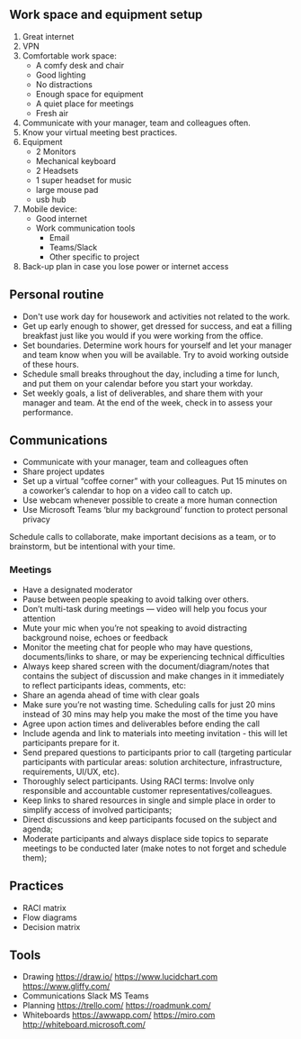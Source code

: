 
## Work space and equipment setup

1. Great internet
1. VPN
1. Comfortable work space:
   * A comfy desk and chair
   * Good lighting
   * No distractions
   * Enough space for equipment
   * A quiet place for meetings
   * Fresh air
1. Communicate with your manager, team and colleagues often.
1. Know your virtual meeting best practices.
1. Equipment
   * 2 Monitors
   * Mechanical keyboard
   * 2 Headsets
   * 1 super headset for music
   * large mouse pad
   * usb hub
1. Mobile device:
   * Good internet
   * Work communication tools
      * Email
      * Teams/Slack
      * Other specific to project
1. Back-up plan in case you lose power or internet access

## Personal routine

* Don't use work day for housework and activities not related to the work.
* Get up early enough to shower, get dressed for success, and eat a filling breakfast just like you would if you were working from the office.
* Set boundaries. Determine work hours for yourself and let your manager and team know when you will be available. Try to avoid working outside of these hours.
* Schedule small breaks throughout the day, including a time for lunch, and put them on your calendar before you start your workday.
* Set weekly goals, a list of deliverables, and share them with your manager and team. At the end of the week, check in to assess your performance.

## Communications

* Communicate with your manager, team and colleagues often
* Share project updates
* Set up a virtual “coffee corner” with your colleagues. Put 15 minutes on a coworker’s calendar to hop on a video call to catch up.
* Use webcam whenever possible to create a more human connection
* Use Microsoft Teams ‘blur my background’ function to protect personal privacy

Schedule calls to collaborate, make important decisions as a team, or to brainstorm, but be intentional with your time.

### Meetings

* Have a designated moderator
* Pause between people speaking to avoid talking over others.
* Don’t multi-task during meetings — video will help you focus your attention
* Mute your mic when you’re not speaking to avoid distracting background noise, echoes or feedback
* Monitor the meeting chat for people who may have questions, documents/links to share, or may be experiencing technical difficulties
* Always keep shared screen with the document/diagram/notes that contains the subject of discussion and make changes in it immediately to reflect participants ideas, comments, etc:
* Share an agenda ahead of time with clear goals
* Make sure you’re not wasting time. Scheduling calls for just 20 mins instead of 30 mins may help you make the most of the time you have
* Agree upon action times and deliverables before ending the call
* Include agenda and link to materials into meeting invitation - this will let participants prepare for it.
* Send prepared questions to participants prior to call (targeting particular participants with particular areas: solution architecture, infrastructure, requirements, UI/UX, etc).
* Thoroughly select participants. Using RACI terms: Involve only responsible and accountable customer representatives/colleagues.
* Keep links to shared resources in single and simple place in order to simplify access of involved participants;
* Direct discussions and keep participants focused on the subject and agenda;
* Moderate participants and always displace side topics to separate meetings to be conducted later (make notes to not forget and schedule them);

## Practices

* RACI matrix
* Flow diagrams
* Decision matrix

## Tools

* Drawing
https://draw.io/
https://www.lucidchart.com
https://www.gliffy.com/
* Communications
Slack
MS Teams
* Planning
https://trello.com/
https://roadmunk.com/
* Whiteboards
https://awwapp.com/
https://miro.com
http://whiteboard.microsoft.com/